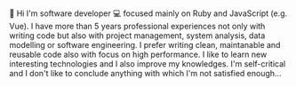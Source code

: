 👋 Hi I'm software developer 💻 focused mainly on Ruby and JavaScript (e.g. Vue). 
I have more than 5 years professional experiences not only with writing code but also with project management, system analysis, data modelling or software engineering. 
I prefer writing clean, maintanable and reusable code also with focus on high performance. 
I like to learn new interesting technologies and I also improve my knowledges. 
I'm self-critical and I don't like to conclude anything with which I'm not satisfied enough...

<!---
xspaniki/xspaniki is a ✨ special ✨ repository because its `README.md` (this file) appears on your GitHub profile.
You can click the Preview link to take a look at your changes.
--->
